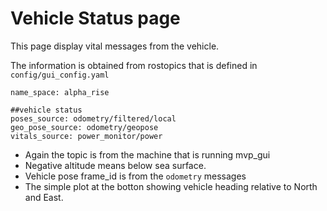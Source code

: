 # Vehicle Status page
This page display vital messages from the vehicle.





The information is obtained from rostopics that is defined in `config/gui_config.yaml`

```
name_space: alpha_rise

##vehicle status
poses_source: odometry/filtered/local
geo_pose_source: odometry/geopose
vitals_source: power_monitor/power
```
- Again the topic is from the machine that is running mvp_gui
- Negative altitude means below sea surface.
- Vehicle pose frame_id is from the `odometry` messages
- The simple plot at the botton showing vehicle heading relative to North and East.

